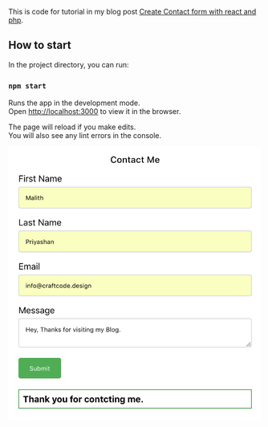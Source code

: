 This is code for tutorial in my blog post [Create Contact form with react and php](http://blog.malith.pro/how-to-create-a-contact-form-with-react-js-and-php/).

## How to start

In the project directory, you can run:

### `npm start`

Runs the app in the development mode.<br>
Open [http://localhost:3000](http://localhost:3000) to view it in the browser.

The page will reload if you make edits.<br>
You will also see any lint errors in the console.


![Alt text](/screenshot.png?raw=true "Screenshot")
